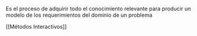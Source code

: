 
Es el proceso de adquirir todo el conocimiento relevante para producir un modelo de los requerimientos del dominio de un problema

[[Métodos Interactivos]]